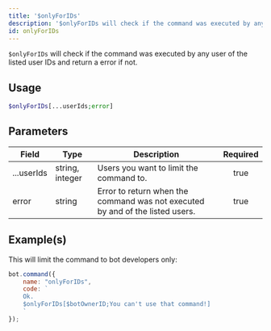 ```yaml
---
title: '$onlyForIDs'
description: '$onlyForIDs will check if the command was executed by any user of the listed user IDs and return a error if not.'
id: onlyForIDs
---
```


`$onlyForIDs` will check if the command was executed by any user of the listed user IDs and return a error if not.

## Usage

```php
$onlyForIDs[...userIds;error]
```

## Parameters

| Field      | Type            | Description                                                                   | Required |
| ---------- | --------------- | ----------------------------------------------------------------------------- |:--------:|
| ...userIds | string, integer | Users you want to limit the command to.                                       |   true   |
| error      | string          | Error to return when the command was not executed by and of the listed users. |   true   |

## Example(s)

This will limit the command to bot developers only:

```javascript
bot.command({
    name: "onlyForIDs",
    code: `
    Ok.
    $onlyForIDs[$botOwnerID;You can't use that command!]
    `
});
```